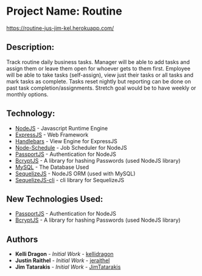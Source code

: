 # Project Name: Routine
https://routine-jus-jim-kel.herokuapp.com/

## Description: 
Track routine daily business tasks.  Manager will be able to add tasks and assign them or leave them open for whoever gets to them first.  Employee will be able to take tasks (self-assign), view just their tasks or all tasks and mark tasks as complete.  Tasks reset nightly but reporting can be done on past task completion/assignments.  Stretch goal would be to have weekly or monthly options.  

## Technology: 
* [NodeJS](https://nodejs.org/en/) - Javascript Runtime Engine
* [ExpressJS](https://expressjs.com/) - Web Framework
* [Handlebars](https://www.npmjs.com/package/express-handlebars) - View Engine for ExpressJS
* [Node-Schedule](https://www.npmjs.com/package/node-schedule) - Job Scheduler for NodeJS
* [PassportJS](http://www.passportjs.org/) - Authentication for NodeJS
* [BcryptJS](https://www.npmjs.com/package/bcrypt) - A library for hashing Passwords (used NodeJS library)
* [MySQL](https://www.mysql.com/) - The Database Used
* [SequelizeJS](http://docs.sequelizejs.com/) - NodeJS ORM (used with MySQL)
* [SequelizeJS-cli](https://github.com/sequelize/cli/blob/master/README.md) - cli library for SequelizeJS

## New Technologies Used: 
* [PassportJS](http://www.passportjs.org/) - Authentication for NodeJS
* [BcryptJS](https://www.npmjs.com/package/bcrypt) - A library for hashing Passwords (used NodeJS library)

## Authors
* **Kelli Dragon** - *Initial Work* - [kellidragon](https://github.com/kellidragon)
* **Justin Raithel** - *Initial Work* - [jeraithel](https://github.com/jeraithel)
* **Jim Tatarakis** - *Initial Work* - [JimTatarakis](https://github.com/JimTatarakis)
